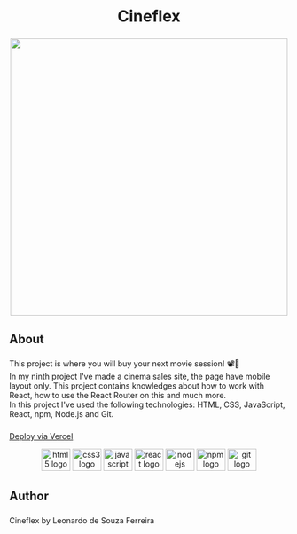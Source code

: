 <h1 align="center">Cineflex</h1>

###

<div align="center">
  <img height="500" src=""  />
</div>

###

<h2 align="left">About</h2>

###

<p align="left">This project is where you will buy your next movie session! 📽🍿 <br> In my ninth project I've made a cinema sales site, the page have mobile layout only. This project contains knowledges about how to work with React, how to use the React Router on this and much more. <br>In this project I've used the following technologies: HTML, CSS, JavaScript, React, npm, Node.js and Git.</p>

###

<a href="https://projeto9-cineflex-six-flax.vercel.app">Deploy via Vercel</a>

<div align="center">
  <img src="https://cdn.jsdelivr.net/gh/devicons/devicon/icons/html5/html5-plain-wordmark.svg" height="40" width="52" alt="html5 logo"  />
  <img src="https://cdn.jsdelivr.net/gh/devicons/devicon/icons/css3/css3-plain-wordmark.svg" height="40" width="52" alt="css3 logo"  />
  <img src="https://cdn.jsdelivr.net/gh/devicons/devicon/icons/javascript/javascript-original.svg" height="40" width="52" alt="javascript logo"  />
  <img src="https://cdn.jsdelivr.net/gh/devicons/devicon/icons/react/react-original-wordmark.svg" height="40" width="52" alt="react logo"  />
  <img src="https://cdn.jsdelivr.net/gh/devicons/devicon/icons/nodejs/nodejs-original.svg" height="40" width="52" alt="nodejs logo"  />
  <img src="https://cdn.jsdelivr.net/gh/devicons/devicon/icons/npm/npm-original-wordmark.svg" height="40" width="52" alt="npm logo"  />
  <img src="https://cdn.jsdelivr.net/gh/devicons/devicon/icons/git/git-plain-wordmark.svg" height="40" width="52" alt="git logo"  />
</div>

###

<h2 align="left">Author</h2>

###

<p align="left">Cineflex by Leonardo de Souza Ferreira</p>

###
